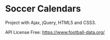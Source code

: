 # Soccer Calendars

Project with Ajax, jQuery, HTML5 and CSS3.

API License Free: https://www.football-data.org/
